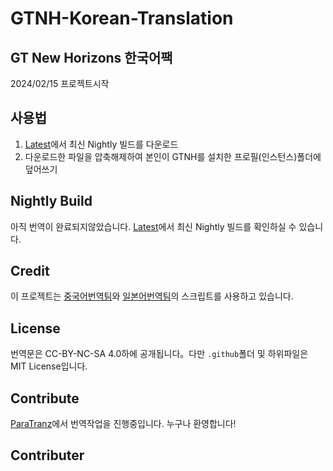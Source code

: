 # GTNH-Korean-Translation

## GT New Horizons 한국어팩

2024/02/15 프로젝트시작

## 사용법
1. [Latest](https://github.com/GTNH-Korean-Translation/GTNH-Korean-Translation/releases/tag/latest)에서 최신 Nightly 빌드를 다운로드
2. 다운로드한 파일을 압축해제하여 본인이 GTNH를 설치한 프로필(인스턴스)폴더에 덮어쓰기


## Nightly Build

아직 번역이 완료되지않았습니다. [Latest](https://github.com/GTNH-Korean-Translation/GTNH-Korean-Translation/releases/tag/latest)에서 최신 Nightly 빌드를 확인하실 수 있습니다.


## Credit

이 프로젝트는 [중국어번역팀](https://github.com/Kiwi233/Translation-of-GTNH)와 [일본어번역팀](https://github.com/GTNH-Japanese-Translation-Team/GTNH-Japanese-Translation)의 스크립트를 사용하고 있습니다.

## License

번역문은 CC-BY-NC-SA 4.0하에 공개됩니다。다만 `.github`폴더 및 하위파일은 MIT License입니다.

## Contribute

[ParaTranz](https://paratranz.cn/projects/9359)에서 번역작업을 진행중입니다. 누구나 환영합니다!

## Contributer